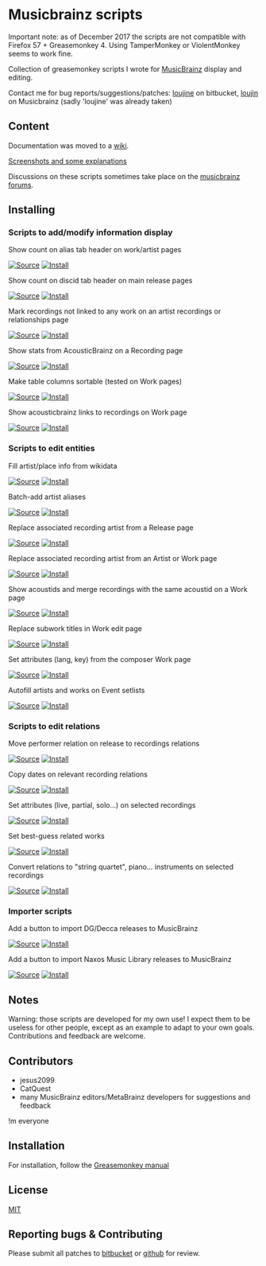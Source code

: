 Musicbrainz scripts
===================

Important note: as of December 2017 the scripts are not compatible with Firefox 57 + Greasemonkey 4. Using TamperMonkey or ViolentMonkey seems to work fine.

Collection of greasemonkey scripts I wrote for [MusicBrainz](https://musicbrainz.org) display and editing.

Contact me for bug reports/suggestions/patches: [loujine](https://bitbucket.org/loujine/) on bitbucket, [loujin](https://musicbrainz.org/user/loujin) on Musicbrainz (sadly 'loujine' was already taken)


Content
-------

Documentation was moved to a [wiki](https://bitbucket.org/loujine/musicbrainz-scripts/wiki/Home).

[Screenshots and some explanations](https://bitbucket.org/loujine/musicbrainz-scripts/wiki/documentation.rst)

Discussions on these scripts sometimes take place on the [musicbrainz forums](https://community.metabrainz.org/tags/userscripts).


Installing
----------

### Scripts to add/modify information display

Show count on alias tab header on work/artist pages

[![Source](https://raw.github.com/jerone/UserScripts/master/_resources/Source-button.png)](https://bitbucket.org/loujine/musicbrainz-scripts/src/default/mb-display_count_alias.user.js)
[![Install](https://raw.github.com/jerone/UserScripts/master/_resources/Install-button.png)](https://bitbucket.org/loujine/musicbrainz-scripts/raw/default/mb-display_count_alias.user.js)


Show count on discid tab header on main release pages

[![Source](https://raw.github.com/jerone/UserScripts/master/_resources/Source-button.png)](https://bitbucket.org/loujine/musicbrainz-scripts/src/default/mb-display_count_discid.user.js)
[![Install](https://raw.github.com/jerone/UserScripts/master/_resources/Install-button.png)](https://bitbucket.org/loujine/musicbrainz-scripts/raw/default/mb-display_count_discid.user.js)


Mark recordings not linked to any work on an artist recordings or relationships page

[![Source](https://raw.github.com/jerone/UserScripts/master/_resources/Source-button.png)](https://bitbucket.org/loujine/musicbrainz-scripts/src/default/mb-display_work_relations_for_artist_recordings.user.js)
[![Install](https://raw.github.com/jerone/UserScripts/master/_resources/Install-button.png)](https://bitbucket.org/loujine/musicbrainz-scripts/raw/default/mb-display_work_relations_for_artist_recordings.user.js)


Show stats from AcousticBrainz on a Recording page

[![Source](https://raw.github.com/jerone/UserScripts/master/_resources/Source-button.png)](https://bitbucket.org/loujine/musicbrainz-scripts/src/default/mb-display_acousticbrainz_data_for_recording.user.js)
[![Install](https://raw.github.com/jerone/UserScripts/master/_resources/Install-button.png)](https://bitbucket.org/loujine/musicbrainz-scripts/raw/default/mb-display_acousticbrainz_data_for_recording.user.js)


Make table columns sortable (tested on Work pages)

[![Source](https://raw.github.com/jerone/UserScripts/master/_resources/Source-button.png)](https://bitbucket.org/loujine/musicbrainz-scripts/src/default/mb-display_sortable_table.user.js)
[![Install](https://raw.github.com/jerone/UserScripts/master/_resources/Install-button.png)](https://bitbucket.org/loujine/musicbrainz-scripts/raw/default/mb-display_sortable_table.user.js)


Show acousticbrainz links to recordings on Work page

[![Source](https://raw.github.com/jerone/UserScripts/master/_resources/Source-button.png)](https://bitbucket.org/loujine/musicbrainz-scripts/src/default/mb-display_acousticbrainz_dataset_for_work.user.js)
[![Install](https://raw.github.com/jerone/UserScripts/master/_resources/Install-button.png)](https://bitbucket.org/loujine/musicbrainz-scripts/raw/default/mb-display_acousticbrainz_dataset_for_work.user.js)


### Scripts to edit entities

Fill artist/place info from wikidata

[![Source](https://raw.github.com/jerone/UserScripts/master/_resources/Source-button.png)](https://bitbucket.org/loujine/musicbrainz-scripts/src/default/mb-edit-create_from_wikidata.user.js)
[![Install](https://raw.github.com/jerone/UserScripts/master/_resources/Install-button.png)](https://bitbucket.org/loujine/musicbrainz-scripts/raw/default/mb-edit-create_from_wikidata.user.js)


Batch-add artist aliases

[![Source](https://raw.github.com/jerone/UserScripts/master/_resources/Source-button.png)](https://bitbucket.org/loujine/musicbrainz-scripts/src/default/mb-edit-add_aliases.user.js)
[![Install](https://raw.github.com/jerone/UserScripts/master/_resources/Install-button.png)](https://bitbucket.org/loujine/musicbrainz-scripts/raw/default/mb-edit-add_aliases.user.js)


Replace associated recording artist from a Release page

[![Source](https://raw.github.com/jerone/UserScripts/master/_resources/Source-button.png)](https://bitbucket.org/loujine/musicbrainz-scripts/src/default/mb-edit-replace_rec_artist_from_release_page.user.js)
[![Install](https://raw.github.com/jerone/UserScripts/master/_resources/Install-button.png)](https://bitbucket.org/loujine/musicbrainz-scripts/raw/default/mb-edit-replace_rec_artist_from_release_page.user.js)


Replace associated recording artist from an Artist or Work page

[![Source](https://raw.github.com/jerone/UserScripts/master/_resources/Source-button.png)](https://bitbucket.org/loujine/musicbrainz-scripts/src/default/mb-edit-replace_rec_artist_from_work_page.user.js)
[![Install](https://raw.github.com/jerone/UserScripts/master/_resources/Install-button.png)](https://bitbucket.org/loujine/musicbrainz-scripts/raw/default/mb-edit-replace_rec_artist_from_work_page.user.js)


Show acoustids and merge recordings with the same acoustid on a Work page

[![Source](https://raw.github.com/jerone/UserScripts/master/_resources/Source-button.png)](https://bitbucket.org/loujine/musicbrainz-scripts/src/default/mb-edit-merge_from_acoustid.user.js)
[![Install](https://raw.github.com/jerone/UserScripts/master/_resources/Install-button.png)](https://bitbucket.org/loujine/musicbrainz-scripts/raw/default/mb-edit-merge_from_acoustid.user.js)


Replace subwork titles in Work edit page

[![Source](https://raw.github.com/jerone/UserScripts/master/_resources/Source-button.png)](https://bitbucket.org/loujine/musicbrainz-scripts/src/default/mbz-replace_subworks_names.user.js)
[![Install](https://raw.github.com/jerone/UserScripts/master/_resources/Install-button.png)](https://bitbucket.org/loujine/musicbrainz-scripts/raw/default/mbz-replace_subworks_names.user.js)


Set attributes (lang, key) from the composer Work page

[![Source](https://raw.github.com/jerone/UserScripts/master/_resources/Source-button.png)](https://bitbucket.org/loujine/musicbrainz-scripts/src/default/mb-edit-set_work_attributes.user.js)
[![Install](https://raw.github.com/jerone/UserScripts/master/_resources/Install-button.png)](https://bitbucket.org/loujine/musicbrainz-scripts/raw/default/mb-edit-set_work_attributes.user.js)


Autofill artists and works on Event setlists

[![Source](https://raw.github.com/jerone/UserScripts/master/_resources/Source-button.png)](https://bitbucket.org/loujine/musicbrainz-scripts/src/default/mb-edit-create_event.user.js)
[![Install](https://raw.github.com/jerone/UserScripts/master/_resources/Install-button.png)](https://bitbucket.org/loujine/musicbrainz-scripts/raw/default/mb-edit-create_event.user.js)


### Scripts to edit relations

Move performer relation on release to recordings relations

[![Source](https://raw.github.com/jerone/UserScripts/master/_resources/Source-button.png)](https://bitbucket.org/loujine/musicbrainz-scripts/src/default/mb-reledit-release_rel_to_recording_rel.user.js)
[![Install](https://raw.github.com/jerone/UserScripts/master/_resources/Install-button.png)](https://bitbucket.org/loujine/musicbrainz-scripts/raw/default/mb-reledit-release_rel_to_recording_rel.user.js)


Copy dates on relevant recording relations

[![Source](https://raw.github.com/jerone/UserScripts/master/_resources/Source-button.png)](https://bitbucket.org/loujine/musicbrainz-scripts/src/default/mb-reledit-copy_dates.user.js)
[![Install](https://raw.github.com/jerone/UserScripts/master/_resources/Install-button.png)](https://bitbucket.org/loujine/musicbrainz-scripts/raw/default/mb-reledit-copy_dates.user.js)


Set attributes (live, partial, solo...) on selected recordings

[![Source](https://raw.github.com/jerone/UserScripts/master/_resources/Source-button.png)](https://bitbucket.org/loujine/musicbrainz-scripts/src/default/mb-reledit-set_relation_attrs.user.js)
[![Install](https://raw.github.com/jerone/UserScripts/master/_resources/Install-button.png)](https://bitbucket.org/loujine/musicbrainz-scripts/raw/default/mb-reledit-set_relation_attrs.user.js)


Set best-guess related works

[![Source](https://raw.github.com/jerone/UserScripts/master/_resources/Source-button.png)](https://bitbucket.org/loujine/musicbrainz-scripts/src/default/mb-reledit-guess_works.user.js)
[![Install](https://raw.github.com/jerone/UserScripts/master/_resources/Install-button.png)](https://bitbucket.org/loujine/musicbrainz-scripts/raw/default/mb-reledit-guess_works.user.js)


Convert relations to "string quartet", piano... instruments on selected recordings

[![Source](https://raw.github.com/jerone/UserScripts/master/_resources/Source-button.png)](https://bitbucket.org/loujine/musicbrainz-scripts/src/default/mb-reledit-set_instruments.user.js)
[![Install](https://raw.github.com/jerone/UserScripts/master/_resources/Install-button.png)](https://bitbucket.org/loujine/musicbrainz-scripts/raw/default/mb-reledit-set_instruments.user.js)


### Importer scripts

Add a button to import DG/Decca releases to MusicBrainz

[![Source](https://raw.github.com/jerone/UserScripts/master/_resources/Source-button.png)](https://bitbucket.org/loujine/musicbrainz-scripts/src/default/mbz-dgdecca_importer.user.js)
[![Install](https://raw.github.com/jerone/UserScripts/master/_resources/Install-button.png)](https://bitbucket.org/loujine/musicbrainz-scripts/raw/default/mbz-dgdecca_importer.user.js)


Add a button to import Naxos Music Library releases to MusicBrainz

[![Source](https://raw.github.com/jerone/UserScripts/master/_resources/Source-button.png)](https://bitbucket.org/loujine/musicbrainz-scripts/src/default/mbz-naxos_library_importer.user.js)
[![Install](https://raw.github.com/jerone/UserScripts/master/_resources/Install-button.png)](https://bitbucket.org/loujine/musicbrainz-scripts/raw/default/mbz-naxos_library_importer.user.js)


Notes
-----

Warning: those scripts are developed for my own use! I expect them to be
useless for other people, except as an example to adapt to your own goals.
Contributions and feedback are welcome.


Contributors
------------

* jesus2099
* CatQuest
* many MusicBrainz editors/MetaBrainz developers for suggestions and feedback

!m everyone


Installation
------------

For installation, follow the [Greasemonkey manual](https://wiki.greasespot.net/Greasemonkey_Manual:Installing_Scripts)


License
-------

[MIT](https://opensource.org/licenses/MIT)


Reporting bugs & Contributing
-----------------------------

Please submit all patches to [bitbucket](https://bitbucket.org/loujine/musicbrainz-scripts/pull-request) or [github](https://github.com/loujine/musicbrainz-scripts/pulls) for review.
